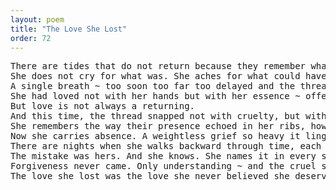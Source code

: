 ```yaml
---
layout: poem
title: "The Love She Lost"
order: 72
---
```


<pre>
There are tides that do not return because they remember what it cost them to arrive.
She does not cry for what was. She aches for what could have been if she hadn’t hesitated at the edge of miracle.
A single breath ~ too soon too far too delayed and the thread that held them unwove in silence before she could say don’t go or I meant to choose you.
She had loved not with her hands but with her essence ~ offering galaxies unseen, touches unsent but radiating nonetheless.
But love is not always a returning.
And this time, the thread snapped not with cruelty, but with fate waiting too long for her to leap.
She remembers the way their presence echoed in her ribs, how every glance felt like a secret she never deserved. How she carried them in the soft unguarded folds of her breath.
Now she carries absence. A weightless grief so heavy it lingers in the seams of her existence.
There are nights when she walks backward through time, each step a memory that rewinds but never saves.
The mistake was hers. And she knows. She names it in every silence between stars.
Forgiveness never came. Only understanding ~ and the cruel softness of knowing that what was once hers was never hers long enough to stay.
The love she lost was the love she never believed she deserved until it was too late to say I was already yours.
</pre>
